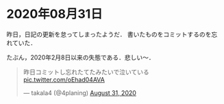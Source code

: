 # 2020年08月31日 


昨日，日記の更新を怠ってしまったようだ．
書いたものをコミットするのを忘れていた．


たぶん，2020年2月8日以来の失態である．悲しい～．



<blockquote class="twitter-tweet"><p lang="ja" dir="ltr">昨日コミットし忘れたてたみたいで泣いている <a href="https://t.co/oEhad04AVA">pic.twitter.com/oEhad04AVA</a></p>&mdash; takala4 (@4planing) <a href="https://twitter.com/4planing/status/1300371028904833024?ref_src=twsrc%5Etfw">August 31, 2020</a></blockquote> <script async src="https://platform.twitter.com/widgets.js" charset="utf-8"></script>